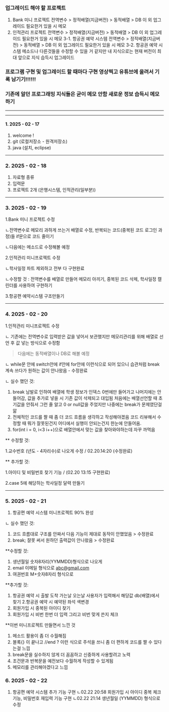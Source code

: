 ### 업그레이드 해야 할 프로젝트
1. Bank 미니 프로젝트 전역변수 > 정적배열(지금버전) > 동적배열 > DB 이 외 업그레이드 필요한거 있을 시 메모
2. 인적관리 프로젝트 전역변수 > 정적배열(지금버전) > 동적배열 > DB 이 외 업그레이드 필요한거 있을 시 메모
3-1. 항공권 예약 시스템 전역변수 > 정적배열(지금버전) > 동적배열 > DB 이 외 업그레이드 필요한거 있을 시 메모
3-2. 항공권 예약 시스템 메소드나 다른것들을 수정할 수 있을 거 같지만 내 지식으로는 현재 버전이 최대 앞으로 지식 습득시 업그레이드

### 프로그램 구현 및 업그레이드 할 때마다 구현 영상찍고 유튜브에 올려서 기록 남기기!!!!!!
### 기존에 알던 프로그래밍 지식들은 굳이 메모 안함 새로운 정보 습득시 메모하기 
---
---
#### 1. 2025 - 02 - 17
1. welcome !
2. git (로컬저장소 - 원격저장소)
3. java (설치, eclipse)

---
### 2. 2025 - 02 - 18
1. 자료형 종류
2. 입력문
3. 프로젝트 2개 (은행시스템, 인적관리(일부분))

---
### 3. 2025 - 02 - 19
1.Bank 미니 프로젝트 수정

ㄴ전역변수로 메모리 과하게 쓰는거 배열로 수정, 반복되는 코드(중복된 코드 로그인 과정)들 if문으로 코드 줄이기

ㄴ다음에는 메소드로 수정해볼 예정


2.인적관리 미니프로젝트 수정

ㄴ학사일정 파트 제외하고 전부 다 구현완료

ㄴ수정할 것 : 전역변수를 배열로 만들어 메모리 아끼기, 중복된 코드 삭제, 학사일정 캘린더를 사용하여 구현하기


3.항공편 예약시스템 구조만들기

---
### 4. 2025 - 02 - 20
1.인적관리 미니프로젝트 수정

ㄴ 기존에는 전역변수로 입력받은 값을 넣어서 보관했지만 메모리관리를 위해 배열로 선언 후 값 넣는 방식으로 수정함
> 다음에는 동적배열이나 DB로 해볼 예정

ㄴ while문 안에 switch안에 if안에 for안에 이런식으로 되어 있으니 습관처럼 break 계속 쓰다가 원하는 값이 안나왔음 - 수정완료

ㄴ 실수 했던 것: 
1. break 남발로 인하여 배열에 학생 정보가 인덱스 0번에만 들어가고 나머지에는 안들어감, 값을 추가로 넣을 시 기존 값이 삭제되고 대입됨 처음에는 배열선언할 때 초기값을 안줘서 그런 줄 알고 0 or null값을 주었지만 나중에는 break가 문제였단걸 앎
2. 전체적인 코드를 짤 때 좀 더 코드 흐름을 생각하고 작성해야겠음 코드 리뷰해서 수정할 때 뭐가 잘못된건지 어디에서 실행이 안되는건지 한눈에 안들어옴.
3. for(int i = 0, i<3 i++)으로 배열안에서 맞는 값을 찾아와야하는데 자꾸 까먹음

** 수정할 것: 

1.교수번호 (년도 - 4자리수)로 나오게 수정 / 02.20.14:20 (수정완료)

** 추가할 것: 

1.아이디 및 비밀번호 찾기 기능 / (02.20 13:15 구현완료)  

2.case 5에 해당하는 학사일정 달력 만들기


---
### 5. 2025 - 02 - 21
1. 항공편 예약 시스템 미니프로젝트 90% 완성

ㄴ 실수 했던 것: 
1. 코드 흐름대로 구조를 안짜서 다음 기능이 제대로 동작이 안했었음 > 수정완료
2. break; 잘못 써서 원하던 출력값이 안나왔음 > 수정완료

**수정할 것:
1. 생년월일 숫자8자리(YYMMDD)형식으로 나오게
2. email 이메일 형식으로 abc@gmail.com
3. 여권번호 M+숫자8자리 형식으로

**추가할 것:
1. 항공권 예약 시 출발 도착 가는날 오는날 사용자가 입력해서 해당값 db(배열)에서 찾기
2.항공권 예약 시 예약된 좌석 색변경
3. 회원가입 시 중복된 아이디 찾기
4. 회원가입 시 비번 한번 더 입력 그리고 비번 맞게 쓴지 체크

**이번 미니프로젝트 만들면서 느낀 것
1. 메소드 활용이 좀 더 수월해짐
2. 블록{} 이 끝나고 //end ? 이런 식으로 주석을 쓰니 좀 더 편하게 코드를 짤 수 있다는걸 느낌
3. break문을 실수하지 않게 더 꼼꼼하고 신중하게 사용할려고 노력
4. 조건문과 반복문을 예전보다 수월하게 작성할 수 있게됨
5. 메모리를 관리해야겠다고 느낌

### 6. 2025 - 02 - 22
1. 항공편 예약 시스템 추가 기능 구현
ㄴ02.22 20:58 회원가입 시 아이디 중복 체크 기능, 비밀번호 재입력 기능 구현
ㄴ02.22 21:14 생년월일 (YYMMDD) 형식으로 수정


